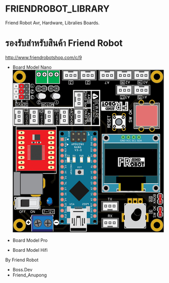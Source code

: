 # FRIENDROBOT_LIBRARY
Friend Robot Avr, Hardware, Libralies Boards.

# รองรับสำหรับสินค้า Friend Robot 
http://www.friendrobotshop.com/c/9

- Board Model Nano
![รูปบอร์ด Modle Nano](./img/Model%20Nano.jpg)
- Board Model Pro

- Board Model Hifi


By Friend Robot
- Boss.Dev
- Friend_Anupong


